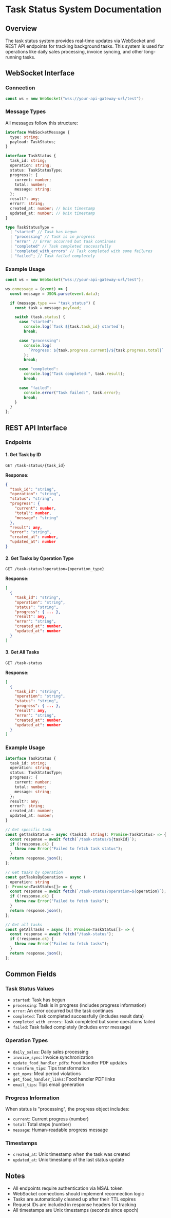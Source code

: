 # Task Status System Documentation

## Overview

The task status system provides real-time updates via WebSocket and REST API endpoints for tracking background tasks. This system is used for operations like daily sales processing, invoice syncing, and other long-running tasks.

## WebSocket Interface

### Connection

```javascript
const ws = new WebSocket("wss://your-api-gateway-url/test");
```

### Message Types

All messages follow this structure:

```typescript
interface WebSocketMessage {
  type: string;
  payload: TaskStatus;
}

interface TaskStatus {
  task_id: string;
  operation: string;
  status: TaskStatusType;
  progress?: {
    current: number;
    total: number;
    message: string;
  };
  result?: any;
  error?: string;
  created_at: number; // Unix timestamp
  updated_at: number; // Unix timestamp
}

type TaskStatusType =
  | "started" // Task has begun
  | "processing" // Task is in progress
  | "error" // Error occurred but task continues
  | "completed" // Task completed successfully
  | "completed_with_errors" // Task completed with some failures
  | "failed"; // Task failed completely
```

### Example Usage

```javascript
const ws = new WebSocket("wss://your-api-gateway-url/test");

ws.onmessage = (event) => {
  const message = JSON.parse(event.data);

  if (message.type === "task_status") {
    const task = message.payload;

    switch (task.status) {
      case "started":
        console.log(`Task ${task.task_id} started`);
        break;

      case "processing":
        console.log(
          `Progress: ${task.progress.current}/${task.progress.total}`
        );
        break;

      case "completed":
        console.log("Task completed:", task.result);
        break;

      case "failed":
        console.error("Task failed:", task.error);
        break;
    }
  }
};
```

## REST API Interface

### Endpoints

#### 1. Get Task by ID

```http
GET /task-status/{task_id}
```

**Response:**

```json
{
  "task_id": "string",
  "operation": "string",
  "status": "string",
  "progress": {
    "current": number,
    "total": number,
    "message": "string"
  },
  "result": any,
  "error": "string",
  "created_at": number,
  "updated_at": number
}
```

#### 2. Get Tasks by Operation Type

```http
GET /task-status?operation={operation_type}
```

**Response:**

```json
[
  {
    "task_id": "string",
    "operation": "string",
    "status": "string",
    "progress": { ... },
    "result": any,
    "error": "string",
    "created_at": number,
    "updated_at": number
  }
]
```

#### 3. Get All Tasks

```http
GET /task-status
```

**Response:**

```json
[
  {
    "task_id": "string",
    "operation": "string",
    "status": "string",
    "progress": { ... },
    "result": any,
    "error": "string",
    "created_at": number,
    "updated_at": number
  }
]
```

### Example Usage

```typescript
interface TaskStatus {
  task_id: string;
  operation: string;
  status: TaskStatusType;
  progress?: {
    current: number;
    total: number;
    message: string;
  };
  result?: any;
  error?: string;
  created_at: number;
  updated_at: number;
}

// Get specific task
const getTaskStatus = async (taskId: string): Promise<TaskStatus> => {
  const response = await fetch(`/task-status/${taskId}`);
  if (!response.ok) {
    throw new Error("Failed to fetch task status");
  }
  return response.json();
};

// Get tasks by operation
const getTasksByOperation = async (
  operation: string
): Promise<TaskStatus[]> => {
  const response = await fetch(`/task-status?operation=${operation}`);
  if (!response.ok) {
    throw new Error("Failed to fetch tasks");
  }
  return response.json();
};

// Get all tasks
const getAllTasks = async (): Promise<TaskStatus[]> => {
  const response = await fetch("/task-status");
  if (!response.ok) {
    throw new Error("Failed to fetch tasks");
  }
  return response.json();
};
```

## Common Fields

### Task Status Values

- `started`: Task has begun
- `processing`: Task is in progress (includes progress information)
- `error`: An error occurred but the task continues
- `completed`: Task completed successfully (includes result data)
- `completed_with_errors`: Task completed but some operations failed
- `failed`: Task failed completely (includes error message)

### Operation Types

- `daily_sales`: Daily sales processing
- `invoice_sync`: Invoice synchronization
- `update_food_handler_pdfs`: Food handler PDF updates
- `transform_tips`: Tips transformation
- `get_mpvs`: Meal period violations
- `get_food_handler_links`: Food handler PDF links
- `email_tips`: Tips email generation

### Progress Information

When status is "processing", the progress object includes:

- `current`: Current progress (number)
- `total`: Total steps (number)
- `message`: Human-readable progress message

### Timestamps

- `created_at`: Unix timestamp when the task was created
- `updated_at`: Unix timestamp of the last status update

## Notes

- All endpoints require authentication via MSAL token
- WebSocket connections should implement reconnection logic
- Tasks are automatically cleaned up after their TTL expires
- Request IDs are included in response headers for tracking
- All timestamps are Unix timestamps (seconds since epoch)
